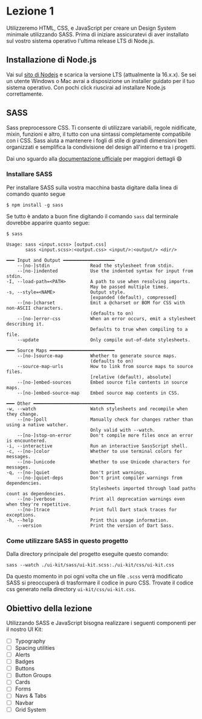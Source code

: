 # Lezione 1

Utilizzeremo HTML, CSS, e JavaScript per creare un Design System minimale utilizzando SASS. Prima di iniziare assicuratevi di aver installato sul vostro sistema operativo l'ultima release LTS di Node.js.

## Installazione di Node.js

Vai sul [sito di Nodejs](https://nodejs.org/en/) e scarica la versione LTS (attualmente la 16.x.x). Se sei un utente Windows o Mac avrai a disposizione un installer guidato per il tuo sistema operativo. Con pochi click riuscirai ad installare Node.js correttamente.

## SASS

Sass preprocessore CSS. Ti consente di utilizzare variabili, regole nidificate, mixin, funzioni e altro, il tutto con una sintassi completamente compatibile con i CSS. Sass aiuta a mantenere i fogli di stile di grandi dimensioni ben organizzati e semplifica la condivisione del design all'interno e tra i progetti.

Dai uno sguardo alla [documentazione ufficiale](https://sass-lang.com/) per maggiori dettagli :smile:

### Installare SASS 

Per installare SASS sulla vostra macchina basta digitare dalla linea di comando quanto segue

```
$ npm install -g sass
```

Se tutto è andato a buon fine digitando il comando `sass` dal terminale dovrebbe apparire quanto segue:

```
$ sass

Usage: sass <input.scss> [output.css]
       sass <input.scss>:<output.css> <input/>:<output/> <dir/>

━━━ Input and Output ━━━━━━━━━━━━━━━━━━━
    --[no-]stdin               Read the stylesheet from stdin.
    --[no-]indented            Use the indented syntax for input from stdin.
-I, --load-path=<PATH>         A path to use when resolving imports.
                               May be passed multiple times.
-s, --style=<NAME>             Output style.
                               [expanded (default), compressed]
    --[no-]charset             Emit a @charset or BOM for CSS with non-ASCII characters.
                               (defaults to on)
    --[no-]error-css           When an error occurs, emit a stylesheet describing it.
                               Defaults to true when compiling to a file.
    --update                   Only compile out-of-date stylesheets.

━━━ Source Maps ━━━━━━━━━━━━━━━━━━━━━━━━
    --[no-]source-map          Whether to generate source maps.
                               (defaults to on)
    --source-map-urls          How to link from source maps to source files.
                               [relative (default), absolute]
    --[no-]embed-sources       Embed source file contents in source maps.
    --[no-]embed-source-map    Embed source map contents in CSS.

━━━ Other ━━━━━━━━━━━━━━━━━━━━━━━━━━━━━━
-w, --watch                    Watch stylesheets and recompile when they change.
    --[no-]poll                Manually check for changes rather than using a native watcher.
                               Only valid with --watch.
    --[no-]stop-on-error       Don't compile more files once an error is encountered.
-i, --interactive              Run an interactive SassScript shell.
-c, --[no-]color               Whether to use terminal colors for messages.
    --[no-]unicode             Whether to use Unicode characters for messages.
-q, --[no-]quiet               Don't print warnings.
    --[no-]quiet-deps          Don't print compiler warnings from dependencies.
                               Stylesheets imported through load paths count as dependencies.
    --[no-]verbose             Print all deprecation warnings even when they're repetitive.
    --[no-]trace               Print full Dart stack traces for exceptions.
-h, --help                     Print this usage information.
    --version                  Print the version of Dart Sass.
```

### Come utilizzare SASS in questo progetto

Dalla directory principale del progetto eseguite questo comando:

```
sass --watch ./ui-kit/sass/ui-kit.scss:./ui-kit/css/ui-kit.css
```

Da questo momento in poi ogni volta che un file `.scss` verrà modificato SASS si preoccuperà di trasformare il codice in puro CSS. Trovate il codice css generato nella directory `ui-kit/css/ui-kit.css`.


## Obiettivo della lezione

Utilizzando SASS e JavaScript bisogna realizzare i seguenti componenti per il nostro UI Kit:

- [ ] Typography
- [ ] Spacing utilities
- [ ] Alerts
- [ ] Badges
- [ ] Buttons
- [ ] Button Groups
- [ ] Cards
- [ ] Forms
- [ ] Navs & Tabs
- [ ] Navbar
- [ ] Grid System
